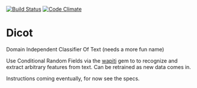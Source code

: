 [![Build Status](https://travis-ci.org/wstrinz/dicot.png?branch=master)](https://travis-ci.org/wstrinz/dicot)
[![Code Climate](https://codeclimate.com/github/wstrinz/dicot.png)](https://codeclimate.com/github/wstrinz/dicot)


Dicot
=====

Domain Independent Classifier Of Text (needs a more fun name)

Use Conditional Random Fields via the [wapiti](https://github.com/inukshuk/wapiti-ruby) gem to to recognize and extract arbitrary features from text.
Can be retrained as new data comes in.

Instructions coming eventually, for now see the specs.
